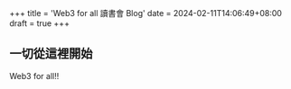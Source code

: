 +++
title = 'Web3 for all 讀書會 Blog'
date = 2024-02-11T14:06:49+08:00
draft = true
+++
## 一切從這裡開始

Web3 for all!!
